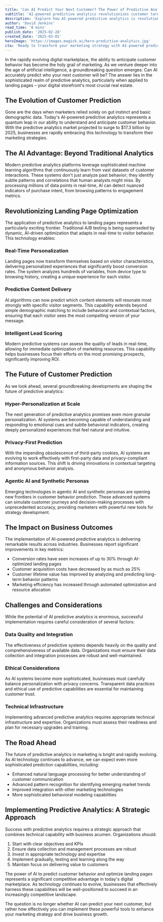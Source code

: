 ```yaml
---
title: 'Can AI Predict Your Next Customer? The Power of Predictive Analytics for Landing Pages'
subtitle: 'AI-powered predictive analytics revolutionizes customer targeting on landing pages'
description: 'Explore how AI-powered predictive analytics is revolutionizing landing page optimization and customer targeting. Learn about real-time personalization, intelligent lead scoring, and the future of customer prediction in digital marketing.'
author: 'David Jenkins'
read_time: '8 mins'
publish_date: '2025-02-28'
created_date: '2025-03-01'
heroImage: 'https://images.magick.ai/hero-predictive-analytics.jpg'
cta: 'Ready to transform your marketing strategy with AI-powered predictive analytics? Follow us on LinkedIn for the latest insights and updates on how artificial intelligence is reshaping the future of customer acquisition.'
---
```


In the rapidly evolving digital marketplace, the ability to anticipate customer behavior has become the holy grail of marketing. As we venture deeper into the age of artificial intelligence, a groundbreaking question emerges: Can AI accurately predict who your next customer will be? The answer lies in the sophisticated realm of predictive analytics, particularly when applied to landing pages – your digital storefront's most crucial real estate.

## The Evolution of Customer Prediction

Gone are the days when marketers relied solely on gut instinct and basic demographic data. Today's AI-powered predictive analytics represents a quantum leap in our ability to understand and anticipate customer behavior. With the predictive analytics market projected to surge to $17.3 billion by 2025, businesses are rapidly embracing this technology to transform their marketing strategies.

## The AI Advantage: Beyond Traditional Analytics

Modern predictive analytics platforms leverage sophisticated machine learning algorithms that continuously learn from vast datasets of customer interactions. These systems don't just analyze past behavior; they identify subtle patterns and correlations that human analysts might miss. By processing millions of data points in real-time, AI can detect nuanced indicators of purchase intent, from browsing patterns to engagement metrics.

## Revolutionizing Landing Page Optimization

The application of predictive analytics to landing pages represents a particularly exciting frontier. Traditional A/B testing is being superseded by dynamic, AI-driven optimization that adapts in real-time to visitor behavior. This technology enables:

### Real-Time Personalization

Landing pages now transform themselves based on visitor characteristics, delivering personalized experiences that significantly boost conversion rates. The system analyzes hundreds of variables, from device type to browsing history, creating a unique experience for each visitor.

### Predictive Content Delivery

AI algorithms can now predict which content elements will resonate most strongly with specific visitor segments. This capability extends beyond simple demographic matching to include behavioral and contextual factors, ensuring that each visitor sees the most compelling version of your message.

### Intelligent Lead Scoring

Modern predictive systems can assess the quality of leads in real-time, allowing for immediate optimization of marketing resources. This capability helps businesses focus their efforts on the most promising prospects, significantly improving ROI.

## The Future of Customer Prediction

As we look ahead, several groundbreaking developments are shaping the future of predictive analytics:

### Hyper-Personalization at Scale

The next generation of predictive analytics promises even more granular personalization. AI systems are becoming capable of understanding and responding to emotional cues and subtle behavioral indicators, creating deeply personalized experiences that feel natural and intuitive.

### Privacy-First Prediction

With the impending obsolescence of third-party cookies, AI systems are evolving to work effectively with first-party data and privacy-compliant information sources. This shift is driving innovations in contextual targeting and anonymous behavior analysis.

### Agentic AI and Synthetic Personas

Emerging technologies in agentic AI and synthetic personas are opening new frontiers in customer behavior prediction. These advanced systems can simulate customer journeys and decision-making processes with unprecedented accuracy, providing marketers with powerful new tools for strategy development.

## The Impact on Business Outcomes

The implementation of AI-powered predictive analytics is delivering remarkable results across industries. Businesses report significant improvements in key metrics:

- Conversion rates have seen increases of up to 30% through AI-optimized landing pages
- Customer acquisition costs have decreased by as much as 25%
- Customer lifetime value has improved by analyzing and predicting long-term behavior patterns
- Marketing efficiency has increased through automated optimization and resource allocation

## Challenges and Considerations

While the potential of AI predictive analytics is enormous, successful implementation requires careful consideration of several factors:

### Data Quality and Integration

The effectiveness of predictive systems depends heavily on the quality and comprehensiveness of available data. Organizations must ensure their data collection and integration processes are robust and well-maintained.

### Ethical Considerations

As AI systems become more sophisticated, businesses must carefully balance personalization with privacy concerns. Transparent data practices and ethical use of predictive capabilities are essential for maintaining customer trust.

### Technical Infrastructure

Implementing advanced predictive analytics requires appropriate technical infrastructure and expertise. Organizations must assess their readiness and plan for necessary upgrades and training.

## The Road Ahead

The future of predictive analytics in marketing is bright and rapidly evolving. As AI technology continues to advance, we can expect even more sophisticated prediction capabilities, including:

- Enhanced natural language processing for better understanding of customer communication
- Advanced pattern recognition for identifying emerging market trends
- Improved integration with other marketing technologies
- More sophisticated behavioral modeling capabilities

## Implementing Predictive Analytics: A Strategic Approach

Success with predictive analytics requires a strategic approach that combines technical capability with business acumen. Organizations should:

1. Start with clear objectives and KPIs
2. Ensure data collection and management processes are robust
3. Invest in appropriate technology and expertise
4. Implement gradually, testing and learning along the way
5. Maintain focus on delivering value to customers

The power of AI to predict customer behavior and optimize landing pages represents a significant competitive advantage in today's digital marketplace. As technology continues to evolve, businesses that effectively harness these capabilities will be well-positioned to succeed in an increasingly competitive landscape.

The question is no longer whether AI can predict your next customer, but rather how effectively you can implement these powerful tools to enhance your marketing strategy and drive business growth.